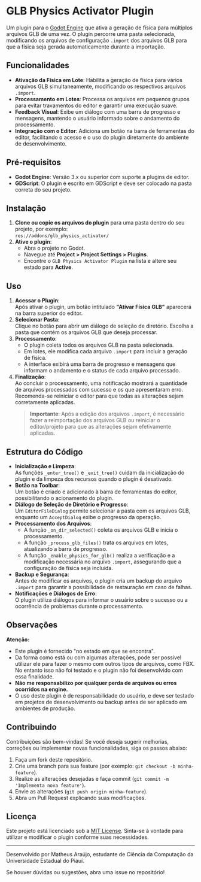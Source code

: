 # GLB Physics Activator Plugin

Um plugin para o [Godot Engine](https://godotengine.org/) que ativa a geração de física para múltiplos arquivos GLB de uma vez. O plugin percorre uma pasta selecionada, modificando os arquivos de configuração `.import` dos arquivos GLB para que a física seja gerada automaticamente durante a importação.

## Funcionalidades

- **Ativação da Física em Lote**: Habilita a geração de física para vários arquivos GLB simultaneamente, modificando os respectivos arquivos `.import`.
- **Processamento em Lotes**: Processa os arquivos em pequenos grupos para evitar travamentos do editor e garantir uma execução suave.
- **Feedback Visual**: Exibe um diálogo com uma barra de progresso e mensagens, mantendo o usuário informado sobre o andamento do processamento.
- **Integração com o Editor**: Adiciona um botão na barra de ferramentas do editor, facilitando o acesso e o uso do plugin diretamente do ambiente de desenvolvimento.

## Pré-requisitos

- **Godot Engine**: Versão 3.x ou superior com suporte a plugins de editor.
- **GDScript**: O plugin é escrito em GDScript e deve ser colocado na pasta correta do seu projeto.

## Instalação

1. **Clone ou copie os arquivos do plugin** para uma pasta dentro do seu projeto, por exemplo:  
   `res://addons/glb_physics_activator/`
2. **Ative o plugin**:
   - Abra o projeto no Godot.
   - Navegue até **Project > Project Settings > Plugins**.
   - Encontre o `GLB Physics Activator Plugin` na lista e altere seu estado para **Active**.

## Uso

1. **Acessar o Plugin**:  
   Após ativar o plugin, um botão intitulado **"Ativar Física GLB"** aparecerá na barra superior do editor.
2. **Selecionar Pasta**:  
   Clique no botão para abrir um diálogo de seleção de diretório. Escolha a pasta que contém os arquivos GLB que deseja processar.
3. **Processamento**:  
   - O plugin coleta todos os arquivos GLB na pasta selecionada.
   - Em lotes, ele modifica cada arquivo `.import` para incluir a geração de física.
   - A interface exibirá uma barra de progresso e mensagens que informam o andamento e o status de cada arquivo processado.
4. **Finalização**:  
   Ao concluir o processamento, uma notificação mostrará a quantidade de arquivos processados com sucesso e os que apresentaram erro. Recomenda-se reiniciar o editor para que todas as alterações sejam corretamente aplicadas.
   > **Importante**: Após a edição dos arquivos `.import`, é necessário fazer a reimportação dos arquivos GLB ou reiniciar o editor/projeto para que as alterações sejam efetivamente aplicadas.


## Estrutura do Código

- **Inicialização e Limpeza**:  
  As funções `_enter_tree()` e `_exit_tree()` cuidam da inicialização do plugin e da limpeza dos recursos quando o plugin é desativado.
- **Botão na Toolbar**:  
  Um botão é criado e adicionado à barra de ferramentas do editor, possibilitando o acionamento do plugin.
- **Diálogo de Seleção de Diretório e Progresso**:  
  Um `EditorFileDialog` permite selecionar a pasta com os arquivos GLB, enquanto um `AcceptDialog` exibe o progresso da operação.
- **Processamento dos Arquivos**:  
  - A função `_on_dir_selected()` coleta os arquivos GLB e inicia o processamento.
  - A função `_process_glb_files()` trata os arquivos em lotes, atualizando a barra de progresso.
  - A função `_enable_physics_for_glb()` realiza a verificação e a modificação necessária no arquivo `.import`, assegurando que a configuração de física seja incluída.
- **Backup e Segurança**:  
  Antes de modificar os arquivos, o plugin cria um backup do arquivo `.import` para garantir a possibilidade de restauração em caso de falhas.
- **Notificações e Diálogos de Erro**:  
  O plugin utiliza diálogos para informar o usuário sobre o sucesso ou a ocorrência de problemas durante o processamento.

## Observações

**Atenção:**  
- Este plugin é fornecido "no estado em que se encontra".
- Da forma como está ou com algumas alterações, pode ser possível utilizar ele para fazer o mesmo com outros tipos de arquivos, como FBX. No entanto isso não foi testado e o plugin não foi desenvolvido com essa finalidade.
- **Não me responsabilizo por qualquer perda de arquivos ou erros ocorridos na engine.**  
- O uso deste plugin é de responsabilidade do usuário, e deve ser testado em projetos de desenvolvimento ou backup antes de ser aplicado em ambientes de produção.

## Contribuindo

Contribuições são bem-vindas! Se você deseja sugerir melhorias, correções ou implementar novas funcionalidades, siga os passos abaixo:

1. Faça um fork deste repositório.
2. Crie uma branch para sua feature (por exemplo: `git checkout -b minha-feature`).
3. Realize as alterações desejadas e faça commit (`git commit -m 'Implementa nova feature'`).
4. Envie as alterações (`git push origin minha-feature`).
5. Abra um Pull Request explicando suas modificações.

## Licença

Este projeto está licenciado sob a [MIT License](LICENSE). Sinta-se à vontade para utilizar e modificar o plugin conforme suas necessidades.

---

Desenvolvido por Matheus Araújo, estudante de Ciência da Computação da Universidade Estadual do Piauí.

Se houver dúvidas ou sugestões, abra uma issue no repositório!
